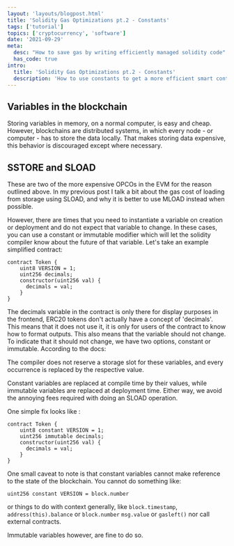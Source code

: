 ```yaml
---
layout: 'layouts/blogpost.html'
title: 'Solidity Gas Optimizations pt.2 - Constants'
tags: ['tutorial']
topics: ['cryptocurrency', 'software']
date: '2021-09-29'
meta:
  desc: "How to save gas by writing efficiently managed solidity code"
  has_code: true
intro:
  title: 'Solidity Gas Optimizations pt.2 - Constants'
  description: 'How to use constants to get a more efficient smart contract.'
---
```

## Variables in the blockchain
Storing variables in memory, on a normal computer, is easy and cheap. However, blockchains are distributed systems, in which every node - or computer - has to store the data locally. That makes storing data expensive, this behavior is discouraged except where necessary.

## SSTORE and SLOAD

These are two of the more expensive OPCOs in the EVM for the reason outlined above. In my previous post I talk a bit about the gas cost of loading from storage using SLOAD, and why it is better to use MLOAD instead when possible.

However, there are times that you need to instantiate a variable on creation or deployment and do not expect that variable to change. In these cases, you can use a constant or immutable modifier which will let the solidity compiler know about the future of that variable. Let's take an example simplified contract:

```solidity
contract Token {
    uint8 VERSION = 1;
    uint256 decimals;
    constructor(uint256 val) {
      decimals = val;
    }
}
```
The decimals variable in the contract is only there for display purposes in the frontend, ERC20 tokens don't actually have a concept of 'decimals'. This means that it does not use it, it is only for users of the contract to know how to format outputs. This also means that the variable should not change. To indicate that it should not change, we have two options, constant or immutable. According to the docs:

The compiler does not reserve a storage slot for these variables, and every occurrence is replaced by the respective value.

Constant variables are replaced at compile time by their values, while immutable variables are replaced at deployment time. Either way, we avoid the annoying fees required with doing an SLOAD operation.

One simple fix looks like :

```solidity
contract Token {
    uint8 constant VERSION = 1;
    uint256 immutable decimals;
    constructor(uint256 val) {
      decimals = val;
    }
}
```

One small caveat to note is that constant variables cannot make reference to the state of the blockchain. You cannot do something like:

```
uint256 constant VERSION = block.number
```

or things to do with context generally, like `block.timestamp`, `address(this).balance` or `block.number` `msg.value` or `gasleft()` nor call external contracts.

Immutable variables however, are fine to do so.